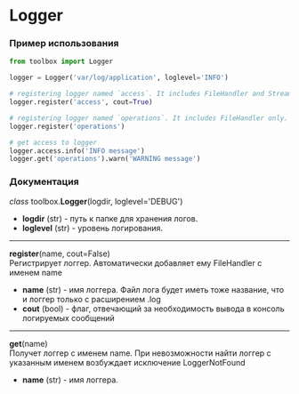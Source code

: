 # Logger

### Пример использования

```python
from toolbox import Logger

logger = Logger('var/log/application', loglevel='INFO')

# registering logger named `access`. It includes FileHandler and StreamHandler 
logger.register('access', cout=True)

# registering logger named `operations`. It includes FileHandler only.
logger.register('operations')

# get access to logger
logger.access.info('INFO message')
logger.get('operations').warn('WARNING message')
```

### Документация

_class_ toolbox.**Logger**(logdir, loglevel='DEBUG')
* **logdir** (str) - путь к папке для хранения логов.
* **loglevel** (str) - уровень логирования.

---

**register**(name, cout=False)  
Регистрирует логгер. Автоматически добавляет ему FileHandler с именем name 
* **name** (str) - имя логгера. Файл лога будет иметь тоже название, что и логгер только с расширением .log
* **cout** (bool) - флаг, отвечающий за необходимость вывода в консоль логируемых сообщений

---

**get**(name)  
Получет логгер с именем name. При невозможности найти логгер с указанным именем возбуждает исключение LoggerNotFound
* **name** (str) - имя логгера.
